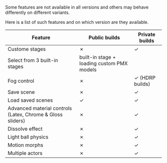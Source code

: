 Some features are not available in all versions and others may behave differently on different variants. 

Here is a list of such features and on which version are they available.

Feature | Public builds | Private builds
--- | --- | ---
Custome stages | ✗ | ✓
 | Select from 3 built-in stages | built-in stage + loading custom PMX models
Fog control | ✗ | ✓ (HDRP builds)
Save scene | ✗ | ✓
Load saved scenes | ✓ | ✓
Advanced material controls (Latex, Chrome & Gloss sliders) | ✗ | ✓
Dissolve effect | ✗ | ✓
Light ball physics | ✗ | ✓
Motion morphs | ✗ | ✓
Multiple actors | ✗ | ✓
